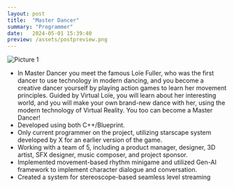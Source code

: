 ```yaml
---
layout: post
title:  "Master Dancer"
summary: "Programmer"
date:   2024-05-01 15:39:40
preview: /assets/postpreview.png
---
```


![Picture 1](/assets/fullsize.png)


* In Master Dancer you meet the famous Loïe Fuller, who was the first dancer to use technology in modern dancing, and you become a creative dancer yourself by playing action games to learn her movement principles. Guided by Virtual Loïe, you will learn about her interesting world, and you will make your own brand-new dance with her, using the modern technology of Virtual Reality. You too can become a Master Dancer! 
* Developed using both C++/Blueprint. 
* Only current programmer on the project, utilizing starscape system developed by X for an earlier version of the game.
* Working with a team of 5, including a product manager, designer, 3D artist, SFX designer, music composer, and project sponsor. 
* Implemented movement-based rhythm minigame and utilized Gen-AI framework to implement character dialogue and conversation.
* Created a system for stereoscope-based seamless level streaming

